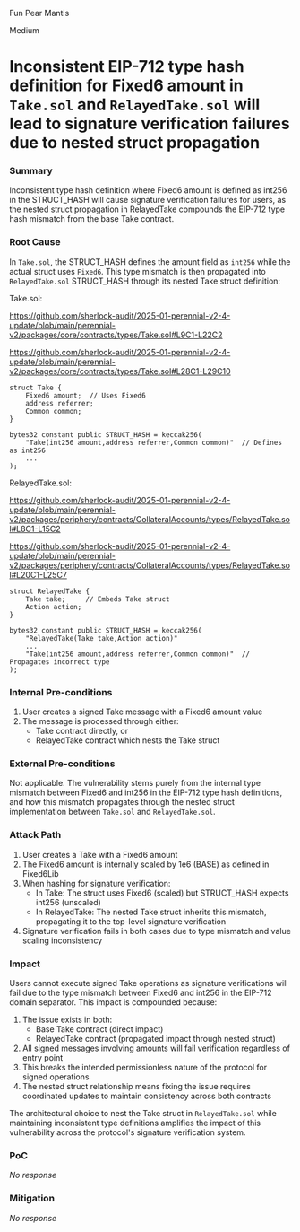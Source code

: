 Fun Pear Mantis

Medium

# Inconsistent EIP-712 type hash definition for Fixed6 amount in `Take.sol` and `RelayedTake.sol` will lead to signature verification failures due to nested struct propagation

### Summary

Inconsistent type hash definition where Fixed6 amount is defined as int256 in the STRUCT_HASH will cause signature verification failures for users, as the nested struct propagation in RelayedTake compounds the EIP-712 type hash mismatch from the base Take contract.



### Root Cause

In `Take.sol`, the STRUCT_HASH defines the amount field as `int256` while the actual struct uses `Fixed6`. This type mismatch is then propagated into `RelayedTake.sol` STRUCT_HASH through its nested Take struct definition:

Take.sol:

https://github.com/sherlock-audit/2025-01-perennial-v2-4-update/blob/main/perennial-v2/packages/core/contracts/types/Take.sol#L9C1-L22C2

https://github.com/sherlock-audit/2025-01-perennial-v2-4-update/blob/main/perennial-v2/packages/core/contracts/types/Take.sol#L28C1-L29C10

```solidity
struct Take {
    Fixed6 amount;  // Uses Fixed6
    address referrer;
    Common common;
}

bytes32 constant public STRUCT_HASH = keccak256(
    "Take(int256 amount,address referrer,Common common)"  // Defines as int256
    ...
);
```

RelayedTake.sol:

https://github.com/sherlock-audit/2025-01-perennial-v2-4-update/blob/main/perennial-v2/packages/periphery/contracts/CollateralAccounts/types/RelayedTake.sol#L8C1-L15C2

https://github.com/sherlock-audit/2025-01-perennial-v2-4-update/blob/main/perennial-v2/packages/periphery/contracts/CollateralAccounts/types/RelayedTake.sol#L20C1-L25C7

```solidity
struct RelayedTake {
    Take take;     // Embeds Take struct
    Action action;
}

bytes32 constant public STRUCT_HASH = keccak256(
    "RelayedTake(Take take,Action action)"
    ...
    "Take(int256 amount,address referrer,Common common)"  // Propagates incorrect type
);
```


### Internal Pre-conditions

1. User creates a signed Take message with a Fixed6 amount value
2. The message is processed through either:
   - Take contract directly, or
   - RelayedTake contract which nests the Take struct


### External Pre-conditions

Not applicable. The vulnerability stems purely from the internal type mismatch between Fixed6 and int256 in the EIP-712 type hash definitions, and how this mismatch propagates through the nested struct implementation between `Take.sol` and `RelayedTake.sol`.

### Attack Path

1. User creates a Take with a Fixed6 amount
2. The Fixed6 amount is internally scaled by 1e6 (BASE) as defined in Fixed6Lib
3. When hashing for signature verification:
   - In Take: The struct uses Fixed6 (scaled) but STRUCT_HASH expects int256 (unscaled)
   - In RelayedTake: The nested Take struct inherits this mismatch, propagating it to the top-level signature verification
4. Signature verification fails in both cases due to type mismatch and value scaling inconsistency

### Impact


Users cannot execute signed Take operations as signature verifications will fail due to the type mismatch between Fixed6 and int256 in the EIP-712 domain separator. This impact is compounded because:

1. The issue exists in both:
   - Base Take contract (direct impact)
   - RelayedTake contract (propagated impact through nested struct)
2. All signed messages involving amounts will fail verification regardless of entry point
3. This breaks the intended permissionless nature of the protocol for signed operations
4. The nested struct relationship means fixing the issue requires coordinated updates to maintain consistency across both contracts

The architectural choice to nest the Take struct in `RelayedTake.sol` while maintaining inconsistent type definitions amplifies the impact of this vulnerability across the protocol's signature verification system.

### PoC

_No response_

### Mitigation

_No response_